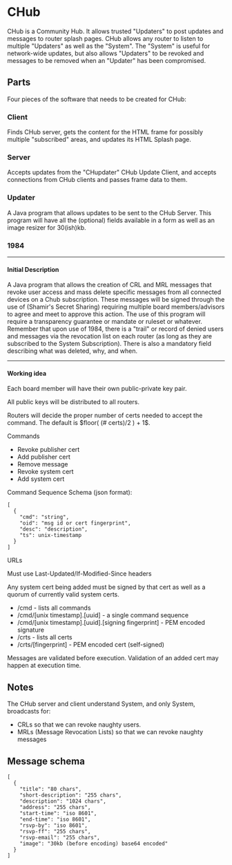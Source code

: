 # CHub

CHub is a Community Hub. It allows trusted "Updaters" to post updates and
messages to router splash pages. CHub allows any router to listen to
multiple "Updaters" as well as the "System".  The "System" is useful for
network-wide updates, but also allows "Updaters" to be revoked and messages
to be removed when an "Updater" has been compromised.

## Parts

Four pieces of the software that needs to be created for CHub:

### Client

Finds CHub server, gets the content for the HTML frame for possibly
multiple "subscribed" areas, and updates its HTML Splash page. 

### Server

Accepts updates from the "CHupdater" CHub Update Client, and accepts
connections from CHub clients and passes frame data to them. 


### Updater

A Java program that allows updates to be sent to the CHub Server. This
program will have all the (optional) fields available in a form as well
as an image resizer for 30(ish)kb.

### 1984

-------

#### Initial Description

A Java program that allows the creation of CRL and MRL messages that
revoke user access and mass delete specific messages from all connected
devices on a Chub subscription. These messages will be signed through the
use of (Shamir's Secret Sharing) requiring multiple board
members/advisors to agree and meet to approve this action. The use of
this program will require a transparency guarantee or mandate or ruleset
or whatever. Remember that upon use of 1984, there is a "trail" or
record of denied users and messages via the revocation list on each
router (as long as they are subscribed to the System Subscription).
There is also a mandatory field describing what was deleted, why, and
when.

-------

#### Working idea

Each board member will have their own public-private key pair.

All public keys will be distributed to all routers.

Routers will decide the proper number of certs needed to accept the command.
The default is $floor( (# certs)/2 ) + 1$.

Commands

* Revoke publisher cert
* Add publisher cert
* Remove message
* Revoke system cert
* Add system cert

Command Sequence Schema (json format):

    [
      {
        "cmd": "string",
        "oid": "msg id or cert fingerprint",
        "desc": "description",
        "ts": unix-timestamp
      }
    ]

URLs

Must use Last-Updated/If-Modified-Since headers

Any system cert being added must be signed by that cert as well as a quorum
of currently valid system certs.

* /cmd - lists all commands
* /cmd/[unix timestamp].[uuid] - a single command sequence
* /cmd/[unix timestamp].[uuid].[signing fingerprint] - PEM encoded signature
* /crts - lists all certs
* /crts/[fingerprint] - PEM encoded cert (self-signed)

Messages are validated before execution. Validation of an added cert may
happen at execution time.

## Notes 

The CHub server and client understand System, and only System, broadcasts
for:

* CRLs so that we can revoke naughty users. 
* MRLs (Message Revocation Lists) so that we can revoke naughty messages

## Message schema

    [
      {
        "title": "80 chars",
        "short-description": "255 chars",
        "description": "1024 chars",
        "address": "255 chars",
        "start-time": "iso 8601",
        "end-time": "iso 8601",
        "rsvp-by": "iso 8601",
        "rsvp-ff": "255 chars",
        "rsvp-email": "255 chars",
        "image": "30kb (before encoding) base64 encoded"
      }
    ]
